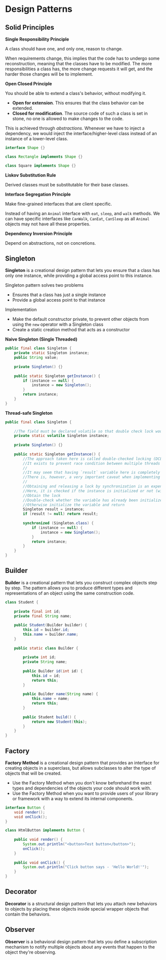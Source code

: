 # Design Patterns

## Solid Principles

**Single Responsibility Principle**

A class should have one, and only one, reason to change.

When requirements change, this implies that the code has to undergo some reconstruction, meaning that the classes have to be modified. The more responsibilities a class has, the more change requests it will get, and the harder those changes will be to implement.

**Open Closed Principle**

You should be able to extend a class's behavior, without modifying it.

- **Open for extension**. This ensures that the class behavior can be extended.
- **Closed for modification**. The source code of such a class is set in stone, no one is allowed to make changes to the code.

This is achieved through *abstractions*. Whenever we have to inject a dependency, we would inject the interface/higher-level class instead of an instance of a lower-level class. 

```java
interface Shape {}

class Rectangle implements Shape {}

class Square implements Shape {}
```

**Liskov Substitution Rule**

Derived classes must be substitutable for their base classes.

**Interface Segregation Principle**

Make fine-grained interfaces that are client specific.

Instead of having an `Animal` interface with `eat`, `sleep`, and `walk` methods. We can have specific interfaces like `CanWalk`, `CanEat`, `CanSleep` as all `Animal` objects may not have all these properties.

**Dependency Inversion Principle**

Depend on abstractions, not on concretions.

## Singleton

**Singleton** is a creational design pattern that lets you ensure that a class has only one instance, while providing a global access point to this instance.

Singleton pattern solves two problems

- Ensures that a class has just a single instance
- Provide a global access point to that instance

Implementation

- Make the default constructor private, to prevent other objects from using the `new` operator with a Singleton class
- Create a static creation method that acts as a constructor

**Naive Singleton (Single Threaded)**

```java
public final class Singleton {
    private static Singleton instance;
    public String value;
    
    private Singleton() {}
    
    public static Singleton getInstance() {
        if (instance == null) {
            instance = new Singleton();
        }
        return instance;
    }
}
```

**Thread-safe Singleton**

```java
public final class Singleton {
    
    //The field must be declared volatile so that double check lock would work correctly
    private static volatile Singleton instance;
    
    private Singleton() {}
    
    public static Singleton getInstance() {
        //The approach taken here is called double-checked locking (DCL)
        //It exists to prevent race condition between multiple threads that may attempt to get singleton instance at the same time.
        //
        //It may seem that having `result` variable here is completely pointless. 
        //There is, however, a very important caveat when implementing double-checked locking in Java, which is solved by introducing a local variable.
        //
        //Obtaining and releasing a lock by synchronization is an expensive operation.
        //Here, it is checked if the instance is initialized or not (without obtaining the lock). If it is initialized, return it immediately.
        //Obtain the lock
        //Double-check whether the variable has already been initialized: if another thread acquired the lock first, it may have already done the initialization. If so, return the initialized variable
        //Otherwise initialize the variable and return
        Singleton result = instance;
        if (result != null) return result;
        
        synchronized (Singleton.class) {
            if (instance == null) {
                instance = new Singleton();
            }
            return instance;
        }
    }
}
```

## Builder

**Builder** is a creational pattern that lets you construct complex objects step by step. The pattern allows you to produce different types and representations of an object using the same construction code.

```java
class Student {
    
    private final int id;
    private final String name;
    
    public Student(Builder builder) {
        this.id = builder.id;
        this.name = builder.name;
    }
    
    public static class Builder {
        
        private int id;
        private String name;
        
        public Builder id(int id) {
            this.id = id;
            return this;
        }
        
        public Builder name(String name) {
            this.name = name;
            return this;
        }
        
        public Student build() {
            return new Student(this);
        }
    }
}
```

## Factory

**Factory Method** is a creational design pattern that provides an interface for creating objects in a superclass, but allows subclasses to alter the type of objects that will be created.

- Use the Factory Method when you don't know beforehand the exact types and dependencies of the objects your code should work with.
- Use the Factory Method when you want to provide users of your library or framework with a way to extend its internal components.

```java
interface Button {
    void render();
    void onClick();
}

class HtmlButton implements Button {
    
    public void render() {
        System.out.println("<button>Test button</button>");
        onClick();
    }
    
    public void onClick() {
        System.out.println("Click button says - 'Hello World!'");
    }
}
```

## Decorator

**Decorator** is a structural design pattern that lets you attach new behaviors to objects by placing these objects inside special wrapper objects that contain the behaviors.

## Observer 

**Observer** is a behavioral design pattern that lets you define a subscription mechanism to notify multiple objects about any events that happen to the object they're observing.

